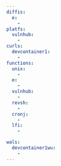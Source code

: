 ```yaml
---
diffis:
  e:
    -
platfs:
  vulnhub:
    -
curls:
  devcontainer1:
    -
functions:
  unix:
    -
  e:
    -
  vulnhub:
    -
  revsh:
    -
  cronj:
    -
  lfi:
    -

wals:
  devcontainer1wu:
    -
---
```

